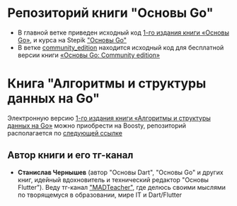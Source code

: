 # Репозиторий книги "Основы Go"
- В главной ветке приведен исходный код [1-го издания книги «Основы Go»](https://boosty.to/madteacher/posts/13ea22f4-e8a0-4949-bbe0-7ed0da854b1c?share=post_link), и курса на Stepik ["Основы Go"](https://stepik.org/a/236054)
- В ветке [сommunity_edition](https://github.com/MADTeacher/go_basics/tree/сommunity_edition) находится исходный код для бесплатной версии книги [«Основы Go: Community edition»](https://boosty.to/madteacher/posts/ae93a223-6458-4565-8e54-5d89d4335790?share=post_link)

# Книга "Алгоритмы и структуры данных на Go"
Электронную версию [1-го издания книги «Алгоритмы и структуры данных на Go»](https://boosty.to/madteacher/posts/73e370cf-180c-412f-a1d2-1b40e284033e?share=post_link) можно приобрести на Boosty, репозиторий располагается по [следующей ссылке](https://github.com/MADTeacher/go-algorithms-and-data-structures)

## Автор книги и его тг-канал
- **Станислав Чернышев** (автор "Основы Dart", "Основы Go" и других книг, идейный вдохновитель и технический редактор "Основы Flutter"). Веду тг-канал ["MADTeacher"](https://t.me/+FfxRnFhth7IyNDBi), где делюсь своими мыслями по творящемуся в образовании, мире IT и Dart/Flutter
